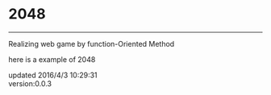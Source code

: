 2048
====

---------------

Realizing web game by  function-Oriented  Method

here is a example of 2048



updated 2016/4/3 10:29:31   
 version:0.0.3 
